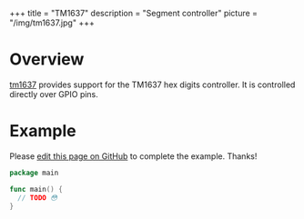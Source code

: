 +++
title = "TM1637"
description = "Segment controller"
picture = "/img/tm1637.jpg"
+++

# Overview

[tm1637](https://periph.io/x/periph/devices/tm1637) provides support for the
TM1637 hex digits controller. It is controlled directly over GPIO pins.


# Example

Please [edit this page on
GitHub](https://github.com/periph/website/edit/master/site/content/device/tm1637.md)
to complete the example. Thanks!

```go
package main

func main() {
  // TODO 😳
}
```
